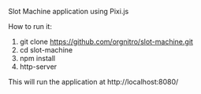 Slot Machine application using Pixi.js

How to run it:
1) git clone https://github.com/orgnitro/slot-machine.git
2) cd slot-machine
3) npm install
4) http-server

This will run the application at http://localhost:8080/
